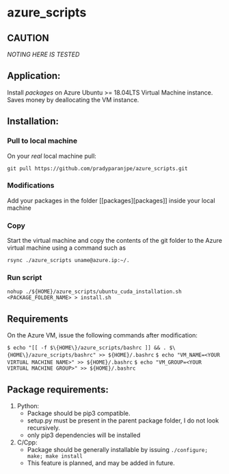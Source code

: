 # azure_scripts

## CAUTION
_*NOTING HERE IS TESTED*_

## Application:
Install _packages_ on Azure Ubuntu >= 18.04LTS Virtual Machine instance.
Saves money by deallocating the VM instance.

## Installation:

### Pull to local machine
On your _real_ local machine pull:

`git pull https://github.com/pradyparanjpe/azure_scripts.git`

### Modifications
Add your packages in the folder [[packages][packages]] inside your local machine

### Copy
Start the virtual machine and copy the contents of the git folder to the Azure virtual machine using a command such as

`rsync ./azure_scripts uname@azure.ip:~/.`

### Run script

`nohup ./${HOME}/azure_scripts/ubuntu_cuda_installation.sh <PACKAGE_FOLDER_NAME> > install.sh`

## Requirements
On the Azure VM, issue the following commands after modification:

`$ echo "[[ -f $\{HOME\}/azure_scripts/bashrc ]] && . $\{HOME\}/azure_scripts/bashrc" >> ${HOME}/.bashrc`
`$ echo "VM_NAME=<YOUR VIRTUAL MACHINE NAME>" >> ${HOME}/.bashrc`
`$ echo "VM_GROUP=<YOUR VIRTUAL MACHINE GROUP>" >> ${HOME}/.bashrc`

## Package requirements:
1. Python:
   - Package should be pip3 compatible.
   - setup.py must be present in the parent package folder, I do not look recursively.
   - only pip3 dependencies will be installed
2. C/Cpp:
   - Package should be generally installable by issuing `./configure; make; make install`
   - This feature is planned, and may be added in future.
